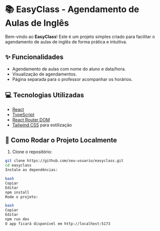 # 📚 EasyClass - Agendamento de Aulas de Inglês

Bem-vindo ao **EasyClass**! Este é um projeto simples criado para facilitar o agendamento de aulas de inglês de forma prática e intuitiva.

## ✨ Funcionalidades

- Agendamento de aulas com nome do aluno e data/hora.
- Visualização de agendamentos.
- Página separada para o professor acompanhar os horários.

## 💻 Tecnologias Utilizadas

- [React](https://reactjs.org/)
- [TypeScript](https://www.typescriptlang.org/)
- [React Router DOM](https://reactrouter.com/)
- [Tailwind CSS](https://tailwindcss.com/) para estilização

## 🚀 Como Rodar o Projeto Localmente

1. Clone o repositório:

```bash
git clone https://github.com/seu-usuario/easyclass.git
cd easyclass
Instale as dependências:

bash
Copiar
Editar
npm install
Rode o projeto:

bash
Copiar
Editar
npm run dev
O app ficará disponível em http://localhost:5173
